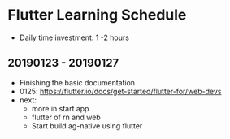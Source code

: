 # Flutter Learning Schedule
- Daily time investment: 1 -2 hours

## 20190123 - 20190127
- Finishing the basic documentation
- 0125: https://flutter.io/docs/get-started/flutter-for/web-devs
- next:
  - more in start app
  - flutter of rn and web
  - Start build ag-native using flutter
